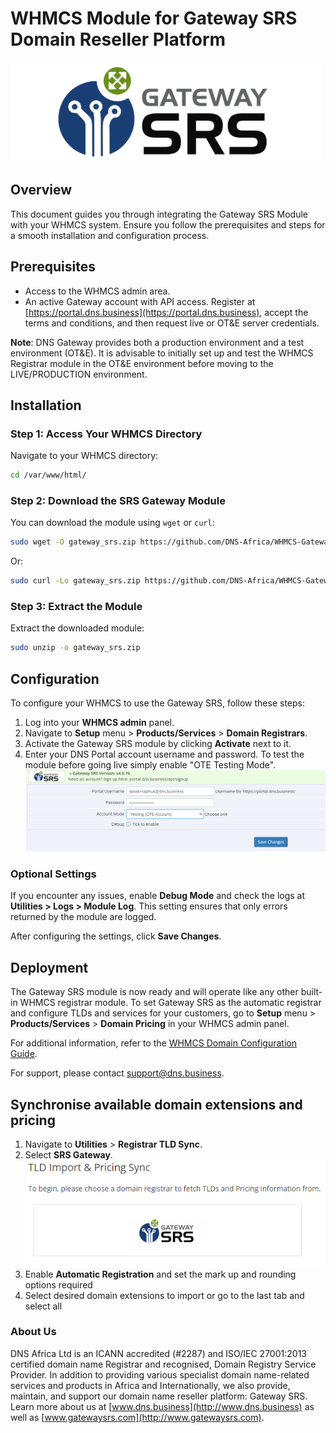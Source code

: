 # WHMCS Module for Gateway SRS Domain Reseller Platform

![logo.png](modules%2Fregistrars%2Fgateway_srs%2Flogo.png)

## Overview

This document guides you through integrating the Gateway SRS Module with your WHMCS system. Ensure you follow the prerequisites and steps for a smooth installation and configuration process.

## Prerequisites

- Access to the WHMCS admin area.
- An active Gateway account with API access. Register at [https://portal.dns.business](https://portal.dns.business), accept the terms and conditions, and then request live or OT&E server credentials.

**Note**: DNS Gateway provides both a production environment and a test environment (OT&E). It is advisable to initially set up and test the WHMCS Registrar module in the OT&E environment before moving to the LIVE/PRODUCTION environment.

## Installation

### Step 1: Access Your WHMCS Directory
Navigate to your WHMCS directory:
```bash
cd /var/www/html/
```

### Step 2: Download the SRS Gateway Module
You can download the module using `wget` or `curl`:
```bash
sudo wget -O gateway_srs.zip https://github.com/DNS-Africa/WHMCS-Gateway_SRS/raw/main/gateway_srs.zip
```
Or:
```bash
sudo curl -Lo gateway_srs.zip https://github.com/DNS-Africa/WHMCS-Gateway_SRS/raw/main/gateway_srs.zip
```

### Step 3: Extract the Module
Extract the downloaded module:
```bash
sudo unzip -o gateway_srs.zip
```

## Configuration

To configure your WHMCS to use the Gateway SRS, follow these steps:

1. Log into your **WHMCS admin** panel.
2. Navigate to **Setup** menu > **Products/Services** > **Domain Registrars**.
3. Activate the Gateway SRS module by clicking **Activate** next to it.
4. Enter your DNS Portal account username and password. To test the module before going live simply enable "OTE Testing Mode".
   ![Gateway SRS Module.png](Gateway%20SRS%20Module.png)

### Optional Settings
If you encounter any issues, enable **Debug Mode** and check the logs at **Utilities > Logs > Module Log**. This setting ensures that only errors returned by the module are logged.

After configuring the settings, click **Save Changes**.

## Deployment

The Gateway SRS module is now ready and will operate like any other built-in WHMCS registrar module. To set Gateway SRS as the automatic registrar and configure TLDs and services for your customers, go to **Setup** menu > **Products/Services** > **Domain Pricing** in your WHMCS admin panel.

For additional information, refer to the [WHMCS Domain Configuration Guide](http://docs.whmcs.com/Domains_Configuration).

For support, please contact [support@dns.business](mailto:support@dns.business).

## Synchronise available domain extensions and pricing

1. Navigate to **Utilities** > **Registrar TLD Sync**.
2. Select **SRS Gateway**.
   ![Gateway SRS Price and TLD Sync.png](Gateway%20SRS%20Price%20and%20TLD%20Sync.png)
3. Enable **Automatic Registration** and set the mark up and rounding options required
4. Select desired domain extensions to import or go to the last tab and select all

### About Us

DNS Africa Ltd is an ICANN accredited (#2287) and ISO/IEC 27001:2013 certified domain name Registrar and recognised, Domain Registry Service Provider. In 
addition to providing various specialist domain name-related services and products in Africa and Internationally, we also provide, maintain, and support our 
domain name reseller platform: Gateway SRS.  Learn more about us at [www.dns.business](http://www.dns.business) as well as [www.gatewaysrs.com](http://www.gatewaysrs.com).
